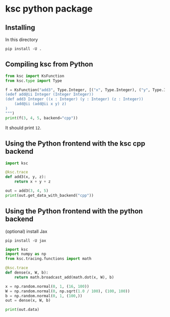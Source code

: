 # ksc python package

## Installing
In this directory
```
pip install -U .
```

## Compiling ksc from Python

```python
from ksc import KsFunction
from ksc.type import Type

f = KsFunction("add3", Type.Integer, [("x", Type.Integer), ("y", Type.Integer), ("z", Type.Integer)], """
(edef add@ii Integer (Integer Integer))
(def add3 Integer ((x : Integer) (y : Integer) (z : Integer))
    (add@ii (add@ii x y) z)
)
""")
print(f(3, 4, 5, backend="cpp"))
```

It should print `12`.

## Using the Python frontend with the ksc cpp backend

```python
import ksc

@ksc.trace
def add3(x, y, z):
    return x + y + z

out = add3(3, 4, 5)
print(out.get_data_with_backend("cpp"))
```

## Using the Python frontend with the python backend

(optional) install Jax
```
pip install -U jax
```

```python
import ksc
import numpy as np
from ksc.tracing.functions import math

@ksc.trace
def dense(x, W, b):
    return math.broadcast_add(math.dot(x, W), b)

x = np.random.normal(0, 1, (16, 100))
W = np.random.normal(0, np.sqrt(1.0 / 100), (100, 100))
b = np.random.normal(0, 1, (100,))
out = dense(x, W, b)

print(out.data)
```
